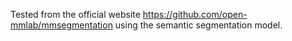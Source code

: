 Tested from the official website https://github.com/open-mmlab/mmsegmentation using the semantic segmentation model.

